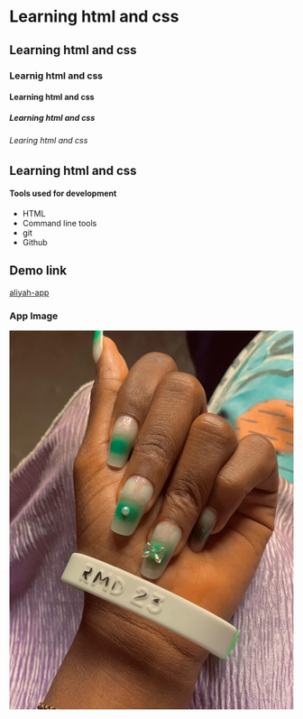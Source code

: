 # Learning html and css
## Learning html and css
### Learnig html and css
#### Learning html and css
##### Learning html and css
###### Learing html and css


## Learning html and css

#### Tools used for development
- HTML
- Command line tools
- git
- Github

## Demo link
[aliyah-app](aliyah-app)

### App Image
![./images/li.png](./li.png.jpg)